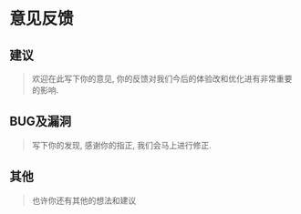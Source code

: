# 意见反馈

## 建议
> 欢迎在此写下你的意见, 你的反馈对我们今后的体验改和优化进有非常重要的影响.

## BUG及漏洞
> 写下你的发现, 感谢你的指正, 我们会马上进行修正.

## 其他
> 也许你还有其他的想法和建议